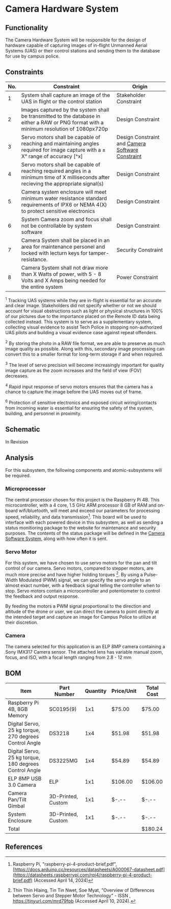 # Camera Hardware System
## Functionality
The Camera Hardware System will be responsible for the design of hardware capable of capturing images of in-flight Unmanned Aerial Systems (UAS) or their control stations and sending them to the database for use by campus police.

## Constraints
| No.| Constraint | Origin |
| -- | --------- |--------|
|  1| System shall capture an image of the UAS in flight or the control station| Stakeholder Constraint|
|  2| Images captured by the system shall be transmitted to the database in either a RAW or PNG format with a minimum resolution of 1080px720p | Design Constraint|
|  3| Servo motors shall be capable of reaching and maintaining angles required for image capture with a ± X° range of accuracy [^x]| Design Constraint and [Camera Software Constraint](Camera_Software_System.md)|
|  4| Servo motors shall be capable of reaching required angles in a minimum time of X milliseconds after recieving the appropriate signal(s)| Design Constraint|
|  5| Camera system enclosure will meet minimum water resistance standard requirements of IPX6 or NEMA 4(X) to protect sensitive electronics| Design Constraint|
|  6| System Camera zoom and focus shall not be controllable by system software| Design Constraint|
|  7| Camera System shall be placed in an area for maintenance personel and locked with lecturn keys for tamper-resistance. | Security Constraint|
|  8| Camera System shall not draw more than X Watts of power, with 5 - 8 Volts and X Amps being needed for the entire system | Power Constraint|


<sup>1</sup> Tracking UAS systems while they are in-flight is essential for an accurate and clear image. Stakeholders did not specify whether or not we should account for visual obstructions such as light or physical structures in 100% of our pictures due to the importance placed on the Remote ID data being collected instead. This system is to serve as a supplementary system, collecting visual evidence to assist Tech Police in stopping non-authorized UAS pilots and building a visual evidence case against repeat offenders.

<sup>2</sup> By storing the photo in a RAW file format, we are able to preserve as much image quality as possible. Along with this, secondary image processing can convert this to a smaller format for long-term storage if and when required.

<sup>3</sup> The level of servo precision will become increasingly important for quality image capture as the zoom increases and the field of view (FOV) decreases.

<sup>4</sup> Rapid input response of servo motors ensures that the camera has a chance to capture the image before the UAS moves out of frame.

<sup>6</sup> Protection of sensitive electronics and exposed circuit wiring/contacts from incoming water is essential for ensuring the safety of the system, building, and personnel in proximity.


<!--|  1 | Shall capture an image of an Unmanned Aerial System (UAS) in-flight or the UAS pilot.  | Project Proposal|
|  2 | Shall capture a quality image of the drone from a maximum of X meters away to ensure image quality of 1080x720p, X ppi.| Design Constraint|                  
|  3 | Shall track drone across contiguous airspace using Remote ID location data, or will track the pilot if they are closer. | Concept Design|
|  4 | System shall resist weather and external conditions to an IPXX rating (temp) | Maintainence Constraint|
|  5 | Servo Motors shall be capable of tracking UAS entities up to speeds of x m/s 
|  6 | Camera images shall be stored in a raw format to be later saved as Jpeg by the database

<sup>1</sup> Capturing an image of the drone and/or the pilot is a large part of evidence collection and assists campus police in stopping unauthorized drone flight from repeat offenders.

<sup>2</sup> Limiting image capture to X meters ensures that images are sharp, clear, and properly utilize our data storage.

<sup>3</sup> Drone and control station telemetry data is required to know when the drone or pilot is in range of the camera.

<sup>4</sup> To ensure reliability of system, environmental interference must be limited and mitigated by proper protective measures.. -->

## Schematic
In Revision <!--![V1_rev0_Screenshot](https://github.com/mrnye42/Drone-Tracker-Project/assets/158204925/2343008d-0690-4712-a40f-2eaa0785611a)-->
## Analysis
For this subsystem, the following components and atomic-subsystems will be required.

### Microprocessor
The central processor chosen for this project is the Raspberry Pi 4B. This microcontroller, with a 4 core, 1.5 GHz ARM processor 8 GB of RAM and on-board wifi/bluetooth, will meet and exceed our parameters for processing speed, reliability, and data transmission[^1]. This board will be used to interface with each powered device in this subsystem, as well as sending a status monitioring package to the website for maintenance and security purposes. The contents of the status package will be defined in the [Camera Software System](Camera_Software_System.md), along with how often it is sent.<!--[More fluff here]-->

### Servo Motor
For this system, we have chosen to use servo motors for the pan and tilt control of our camera. Servo motors, compared to stepper motors, are much more precise and have higher holding torques [^2]. By using a Pulse-Width Modulated (PWM) signal, we can specify the servo angle to an almost exact number, with a feedback signal telling the controller when to stop. Servo motors contain a microcontroller and potentiometer to control the feedback and output response.

By feeding the motors a PWM signal proportional to the direction and altitude of the drone or user, we can direct the camera to point directly at the intended target and capture an image for Campus Police to utilize at their discretion.

### Camera
The camera selected for this application is an ELP 8MP camera containing a Sony IMX317 Camera sensor. The attached lens has variable manual zoom, focus, and ISO, with a focal length ranging from 2.8 - 12 mm 


## BOM
| Item     | Part Number | Quantity | Price/Unit     | Total Cost |
| -------- | ------------| -------- |----------------|------------|
| Raspberry Pi 4B, 8GB Memory| SC0195(9)| 1x1| $75.00| $75.00|
| Digital Servo, 25 kg torque, 270 degrees Control Angle | DS3218| 1x4| $51.98| $51.98|
| Digital Servo, 25 kg torque, 180 degrees Control Angle| DS3225MG| 1x4| $54.89| $54.89|
| ELP 8MP USB 3.0 Camera| ELP| 1x1| $106.00| $106.00|
| Camera Pan/Tilt Gimbal| 3D-Printed, Custom| 1x1| $-.--| $-.--|
| System Enclosure| 3D-Printed, Custom| 1x1| $-.--| $-.--|
|Total     |             |          |                | $180.24|

## References
<!-- This is how to do footnotes for the references: --> 
[^1]: Raspberry Pi, "raspberry-pi-4-product-brief,pdf", [https://docs.arduino.cc/resources/datasheets/A000067-datasheet.pdf](https://datasheets.raspberrypi.com/rpi4/raspberry-pi-4-product-brief.pdf) (Accessed April 14, 2024)
[^2]: Thin Thin Hlaing, Tin Tin Nwet, Soe Myat, "Overview of Differences between Servo and Stepper Motor Technology" - ISSN , https://tinyurl.com/mrd79fpb (Accessed April 10, 2024).
<!--etc.-->


